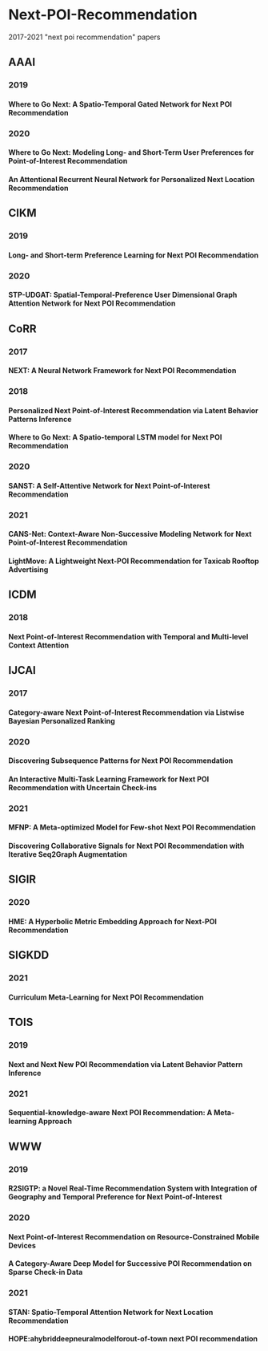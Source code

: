 # Next-POI-Recommendation
2017-2021 "next poi recommendation" papers
## AAAI
### 2019
#### Where to Go Next: A Spatio-Temporal Gated Network for Next POI Recommendation
### 2020
#### Where to Go Next: Modeling Long- and Short-Term User Preferences for Point-of-Interest Recommendation
#### An Attentional Recurrent Neural Network for Personalized Next Location Recommendation
## CIKM
### 2019
#### Long- and Short-term Preference Learning for Next POI Recommendation
### 2020
#### STP-UDGAT: Spatial-Temporal-Preference User Dimensional Graph Attention Network for Next POI Recommendation
## CoRR
### 2017
#### NEXT: A Neural Network Framework for Next POI Recommendation
### 2018
#### Personalized Next Point-of-Interest Recommendation via Latent Behavior Patterns Inference
#### Where to Go Next: A Spatio-temporal LSTM model for Next POI Recommendation
### 2020
#### SANST: A Self-Attentive Network for Next Point-of-Interest Recommendation
### 2021
#### CANS-Net: Context-Aware Non-Successive Modeling Network for Next Point-of-Interest Recommendation
#### LightMove: A Lightweight Next-POI Recommendation for Taxicab Rooftop Advertising
## ICDM
### 2018
#### Next Point-of-Interest Recommendation with Temporal and Multi-level Context Attention
## IJCAI
### 2017
#### Category-aware Next Point-of-Interest Recommendation via Listwise Bayesian Personalized Ranking
### 2020
#### Discovering Subsequence Patterns for Next POI Recommendation
#### An Interactive Multi-Task Learning Framework for Next POI Recommendation with Uncertain Check-ins
### 2021
#### MFNP: A Meta-optimized Model for Few-shot Next POI Recommendation
#### Discovering Collaborative Signals for Next POI Recommendation with Iterative Seq2Graph Augmentation
## SIGIR
### 2020
#### HME: A Hyperbolic Metric Embedding Approach for Next-POI Recommendation
## SIGKDD
### 2021
#### Curriculum Meta-Learning for Next POI Recommendation
## TOIS
### 2019
#### Next and Next New POI Recommendation via Latent Behavior Pattern Inference
### 2021
#### Sequential-knowledge-aware Next POI Recommendation: A Meta-learning Approach
## WWW
### 2019
#### R2SIGTP: a Novel Real-Time Recommendation System with Integration of Geography and Temporal Preference for Next Point-of-Interest
### 2020
#### Next Point-of-Interest Recommendation on Resource-Constrained Mobile Devices
#### A Category-Aware Deep Model for Successive POI Recommendation on Sparse Check-in Data
### 2021
#### STAN: Spatio-Temporal Attention Network for Next Location Recommendation
#### HOPE:ahybriddeepneuralmodelforout-of-town next POI recommendation
